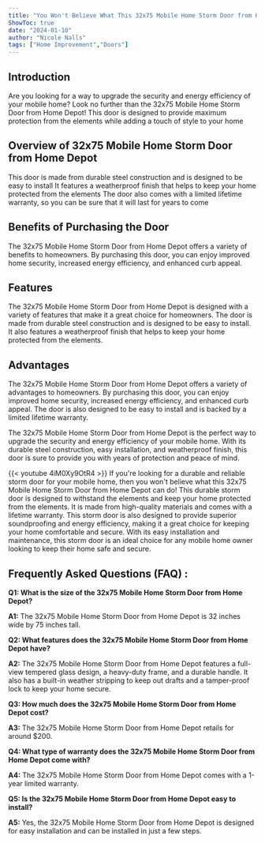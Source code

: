 ```yaml
---
title: "You Won't Believe What This 32x75 Mobile Home Storm Door from Home Depot Can Do!"
ShowToc: true 
date: "2024-01-10"
author: "Nicole Nalls" 
tags: ["Home Improvement","Doors"]
---
```

## Introduction
Are you looking for a way to upgrade the security and energy efficiency of your mobile home? Look no further than the 32x75 Mobile Home Storm Door from Home Depot! This door is designed to provide maximum protection from the elements while adding a touch of style to your home 

## Overview of 32x75 Mobile Home Storm Door from Home Depot
This door is made from durable steel construction and is designed to be easy to install It features a weatherproof finish that helps to keep your home protected from the elements The door also comes with a limited lifetime warranty, so you can be sure that it will last for years to come 

## Benefits of Purchasing the Door
The 32x75 Mobile Home Storm Door from Home Depot offers a variety of benefits to homeowners. By purchasing this door, you can enjoy improved home security, increased energy efficiency, and enhanced curb appeal. 

## Features
The 32x75 Mobile Home Storm Door from Home Depot is designed with a variety of features that make it a great choice for homeowners. The door is made from durable steel construction and is designed to be easy to install. It also features a weatherproof finish that helps to keep your home protected from the elements. 

## Advantages
The 32x75 Mobile Home Storm Door from Home Depot offers a variety of advantages to homeowners. By purchasing this door, you can enjoy improved home security, increased energy efficiency, and enhanced curb appeal. The door is also designed to be easy to install and is backed by a limited lifetime warranty. 

The 32x75 Mobile Home Storm Door from Home Depot is the perfect way to upgrade the security and energy efficiency of your mobile home. With its durable steel construction, easy installation, and weatherproof finish, this door is sure to provide you with years of protection and peace of mind.

{{< youtube 4iM0Xy9OtR4 >}} 
If you're looking for a durable and reliable storm door for your mobile home, then you won't believe what this 32x75 Mobile Home Storm Door from Home Depot can do! This durable storm door is designed to withstand the elements and keep your home protected from the elements. It is made from high-quality materials and comes with a lifetime warranty. This storm door is also designed to provide superior soundproofing and energy efficiency, making it a great choice for keeping your home comfortable and secure. With its easy installation and maintenance, this storm door is an ideal choice for any mobile home owner looking to keep their home safe and secure.

## Frequently Asked Questions (FAQ) :
**Q1: What is the size of the 32x75 Mobile Home Storm Door from Home Depot?**

**A1:** The 32x75 Mobile Home Storm Door from Home Depot is 32 inches wide by 75 inches tall.

**Q2: What features does the 32x75 Mobile Home Storm Door from Home Depot have?**

**A2:** The 32x75 Mobile Home Storm Door from Home Depot features a full-view tempered glass design, a heavy-duty frame, and a durable handle. It also has a built-in weather stripping to keep out drafts and a tamper-proof lock to keep your home secure. 

**Q3: How much does the 32x75 Mobile Home Storm Door from Home Depot cost?**

**A3:** The 32x75 Mobile Home Storm Door from Home Depot retails for around $200. 

**Q4: What type of warranty does the 32x75 Mobile Home Storm Door from Home Depot come with?**

**A4:** The 32x75 Mobile Home Storm Door from Home Depot comes with a 1-year limited warranty. 

**Q5: Is the 32x75 Mobile Home Storm Door from Home Depot easy to install?**

**A5:** Yes, the 32x75 Mobile Home Storm Door from Home Depot is designed for easy installation and can be installed in just a few steps.



